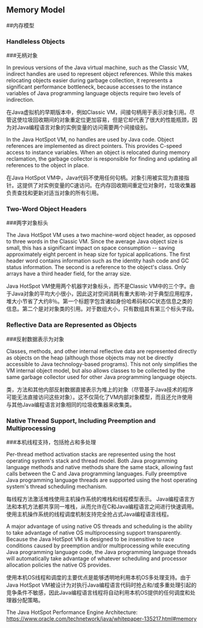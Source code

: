 ## Memory Model

##内存模型

### Handleless Objects

###无柄对象

In previous versions of the Java virtual machine, such as the Classic VM, indirect handles are used to represent object references. While this makes relocating objects easier during garbage collection, it represents a significant performance bottleneck, because accesses to the instance variables of Java programming language objects require two levels of indirection.


在Java虚拟机的早期版本中，例如Classic VM，间接句柄用于表示对象引用。尽管这使垃圾回收期间的对象重定位更加容易，但是它却代表了很大的性能瓶颈，因为对Java编程语言对象的实例变量的访问需要两个间接级别。

In the Java HotSpot VM, no handles are used by Java code. Object references are implemented as direct pointers. This provides C-speed access to instance variables. When an object is relocated during memory reclamation, the garbage collector is responsible for finding and updating all references to the object in place.

在Java HotSpot VM中，Java代码不使用任何句柄。对象引用被实现为直接指针。这提供了对实例变量的C速访问。在内存回收期间重定位对象时，垃圾收集器负责查找和更新对适当对象的所有引用。

### Two-Word Object Headers

###两字对象标头

The Java HotSpot VM uses a two machine-word object header, as opposed to three words in the Classic VM. Since the average Java object size is small, this has a significant impact on space consumption -- saving approximately eight percent in heap size for typical applications. The first header word contains information such as the identity hash code and GC status information. The second is a reference to the object's class. Only arrays have a third header field, for the array size.

Java HotSpot VM使用两个机器字对象标头，而不是Classic VM中的三个字。由于Java对象的平均大小很小，因此这对空间消耗有重大影响-对于典型应用程序，堆大小节省了大约8％。第一个标题字包含诸如身份哈希码和GC状态信息之类的信息。第二个是对对象类的引用。对于数组大小，只有数组具有第三个标头字段。


### Reflective Data are Represented as Objects

###反射数据表示为对象


Classes, methods, and other internal reflective data are represented directly as objects on the heap (although those objects may not be directly accessible to Java technology-based programs). This not only simplifies the VM internal object model, but also allows classes to be collected by the same garbage collector used for other Java programming language objects.

类，方法和其他内部反射数据直接表示为堆上的对象（尽管基于Java技术的程序可能无法直接访问这些对象）。这不仅简化了VM内部对象模型，而且还允许使用与其他Java编程语言对象相同的垃圾收集器来收集类。


### Native Thread Support, Including Preemption and Multiprocessing

###本机线程支持，包括抢占和多处理

Per-thread method activation stacks are represented using the host operating system's stack and thread model. Both Java programming language methods and native methods share the same stack, allowing fast calls between the C and Java programming languages. Fully preemptive Java programming language threads are supported using the host operating system's thread scheduling mechanism.


每线程方法激活堆栈使用主机操作系统的堆栈和线程模型表示。 Java编程语言方法和本机方法都共享同一堆栈，从而允许在C和Java编程语言之间进行快速调用。使用主机操作系统的线程调度机制支持完全抢占式Java编程语言线程。

A major advantage of using native OS threads and scheduling is the ability to take advantage of native OS multiprocessing support transparently. Because the Java HotSpot VM is designed to be insensitive to race conditions caused by preemption and/or multiprocessing while executing Java programming language code, the Java programming language threads will automatically take advantage of whatever scheduling and processor allocation policies the native OS provides.


使用本机OS线程和调度的主要优点是能够透明地利用本机OS多处理支持。由于Java HotSpot VM被设计为对执行Java编程语言代码时抢占和/或多重处理引起的竞争条件不敏感，因此Java编程语言线程将自动利用本机OS提供的任何调度和处理器分配策略。



The Java HotSpot Performance Engine Architecture: <https://www.oracle.com/technetwork/java/whitepaper-135217.html#memory>
